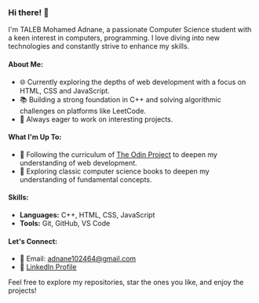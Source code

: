 ### Hi there! 👋

I'm TALEB Mohamed Adnane, a passionate Computer Science student with a keen interest in computers, programming. I love diving into new technologies and constantly strive to enhance my skills.

#### About Me:
- 🌐 Currently exploring the depths of web development with a focus on HTML, CSS and JavaScript.
- 📚 Building a strong foundation in C++ and solving algorithmic challenges on platforms like LeetCode.
- 🚀 Always eager to work on interesting projects.

#### What I'm Up To:
- 🌟 Following the curriculum of [The Odin Project](https://www.theodinproject.com/) to deepen my understanding of web development.
- 📖 Exploring classic computer science books to deepen my understanding of fundamental concepts.

#### Skills:
- **Languages:** C++, HTML, CSS, JavaScript
- **Tools:** Git, GitHub, VS Code

#### Let's Connect:
- 📧 Email: adnane102464@gmail.com
- 💼 [LinkedIn Profile](https://www.linkedin.com/in/taleb-mohamedadnane-11a281265/)

Feel free to explore my repositories, star the ones you like, and enjoy the projects!


<!---
AdnaneTaleb10/AdnaneTaleb10 is a ✨ special ✨ repository because its `README.md` (this file) appears on your GitHub profile.
You can click the Preview link to take a look at your changes.
--->
